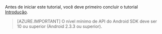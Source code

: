 Antes de iniciar este tutorial, você deve primeiro concluir o tutorial [Introdução](../articles/mobile-engagement/mobile-engagement-android-get-started.md).

> [AZURE.IMPORTANT] O nível mínimo de API do Android SDK deve ser 10 ou superior (Android 2.3.3 ou superior).
